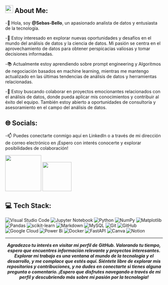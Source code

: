 ## <img src="https://media.giphy.com/media/hvRJCLFzcasrR4ia7z/giphy.gif" width="25px"> About Me: 

-👋 Hola, soy **@Sebas-Bello**, un apasionado analista de datos y entusiasta de la tecnología.

-👀 Estoy interesado en explorar nuevas oportunidades y desafíos en el mundo del análisis de datos y la ciencia de datos. Mi pasión se centra en el aprovechamiento de datos para obtener perspicacias valiosas y tomar decisiones informadas.

-📚 Actualmente estoy aprendiendo sobre prompt engineering y Algoritmos de negociación basados en machine learning, mientras me mantengo actualizado en las últimas tendencias de análisis de datos y herramientas relacionadas.

-🎯 Estoy buscando colaborar en proyectos emocionantes relacionados con el análisis de datos, donde pueda aplicar mis conocimientos y contribuir al éxito del equipo. También estoy abierto a oportunidades de consultoría y asesoramiento en el campo del análisis de datos.

## 🌐 Socials:

-📫 Puedes conectarte conmigo aquí en LinkedIn o a través de mi dirección de correo electrónico en ¡Espero con interés conocerte y explorar posibilidades de colaboración!

[<img src="https://img.shields.io/badge/-LINKEDIN-0077B5?style=for-the-badge&logo=linkedin&logoColor=white" width=115>](https://www.linkedin.com/in/sebastian-bello/)
[<img src="https://img.shields.io/badge/-GMAIL-D14836?style=for-the-badge&logo=gmail&logoColor=white" width=93>](mailto:sebello123@gmail.com)

## 💻 Tech Stack:

![Visual Studio Code](https://img.shields.io/badge/Visual%20Studio%20Code-0078d7.svg?style=for-the-badge&logo=visual-studio-code&logoColor=white)
![Jupyter Notebook](https://img.shields.io/badge/jupyter-%23FA0F00.svg?style=for-the-badge&logo=jupyter&logoColor=white)
![Python](https://img.shields.io/badge/python-3670A0?style=for-the-badge&logo=python&logoColor=ffdd54)
![NumPy](https://img.shields.io/badge/numpy-%23013243.svg?style=for-the-badge&logo=numpy&logoColor=white)
![Matplotlib](https://img.shields.io/badge/Matplotlib-%23ffffff.svg?style=for-the-badge&logo=Matplotlib&logoColor=black)
![Pandas](https://img.shields.io/badge/pandas-%23150458.svg?style=for-the-badge&logo=pandas&logoColor=white)
![scikit-learn](https://img.shields.io/badge/scikit--learn-%23F7931E.svg?style=for-the-badge&logo=scikit-learn&logoColor=white)
![Markdown](https://img.shields.io/badge/markdown-%23000000.svg?style=for-the-badge&logo=markdown&logoColor=white)
![MySQL](https://camo.githubusercontent.com/918fce8d50581bd97b7133e677a78ed2cad14f970522f219daaeb6d1c81060e1/68747470733a2f2f696d672e736869656c64732e696f2f62616467652f6d7973716c2d2532333030662e7376673f7374796c653d666f722d7468652d6261646765266c6f676f3d6d7973716c266c6f676f436f6c6f723d7768697465)
![Git](https://img.shields.io/badge/git-%23F05033.svg?style=for-the-badge&logo=git&logoColor=white)
![GitHub](https://img.shields.io/badge/github-%23121011.svg?style=for-the-badge&logo=github&logoColor=white)
![Google Cloud](https://img.shields.io/badge/GoogleCloud-%234285F4.svg?style=for-the-badge&logo=google-cloud&logoColor=white)
![Power Bi](https://img.shields.io/badge/power_bi-F2C811?style=for-the-badge&logo=powerbi&logoColor=black)
![Docker](https://img.shields.io/badge/docker-%230db7ed.svg?style=for-the-badge&logo=docker&logoColor=white)
![FastAPI](https://img.shields.io/badge/FastAPI-005571?style=for-the-badge&logo=fastapi)
![Canva](https://img.shields.io/badge/Canva-%2300C4CC.svg?style=for-the-badge&logo=Canva&logoColor=white)
![Notion](https://camo.githubusercontent.com/0f6325940d36137c3e77d69b0dfe0ffb33e9a1084faf9cc843a9c929a874c709/68747470733a2f2f696d672e736869656c64732e696f2f62616467652f4e6f74696f6e2d2532333030303030302e7376673f7374796c653d666f722d7468652d6261646765266c6f676f3d6e6f74696f6e266c6f676f436f6c6f723d7768697465)

---

<div align="center">

***Agradezco tu interés en visitar mi perfil de GitHub. Valorando tu tiempo, espero que encuentres información relevante y proyectos interesantes. Explorar mi trabajo es una ventana al mundo de la tecnología y el desarrollo, y me complace que estés aquí. Siéntete libre de explorar mis repositorios y contribuciones, y no dudes en conectarte si tienes alguna pregunta o comentario. ¡Espero que disfrutes navegando a través de mi perfil y descubriendo más sobre mi pasión por la tecnología!***
 
</div>
